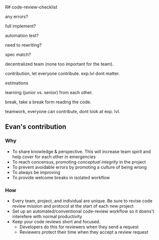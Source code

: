 R# code-review-checklist


any errors?

full implement?

automation test?

need to rewriting?

spec match?

decentralized team (none too important for the team). 

contribution, let everyone contribute. exp.lvl dont matter. 

estimations

learning (junior vs. senior) from each other. 

break, take a break form reading the code. 

teamwork, everyone can contribute, dont look at exp. lvl. 

## Evan's contribution

### Why
* To share knowledge & perspective. This will increase team spirit and help cover for each other in emergencies
* To reach concensus, promoting _conceptual integrity_ in the project
* To prevent avoidable errors by promoting a culture of being wrong
* To always be improving
* To provide welcome breaks in isolated workflow


### How
* Every team, project, and individual are unique. Be sure to revise code review mission and protocol at the start of each new project
* Set up an automated/conventional code-review workflow so it doens't interefere with normal productivity
* Keep your code reviews short and focused.  
  * Developers do this for reviewers when they send a request
  * Reviewers protect their time when they accept a review request

